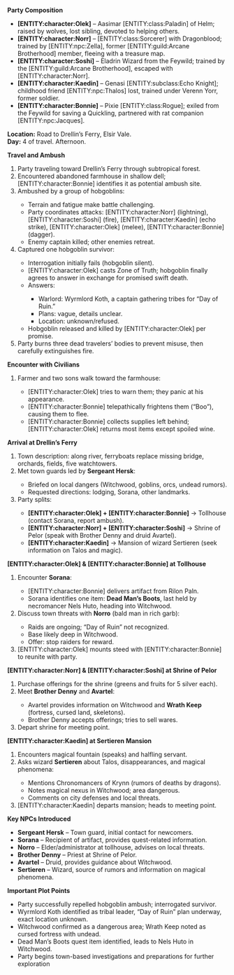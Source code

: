 <p><strong>Party Composition</strong></p>
<ul>
<li><strong>[ENTITY:character:Olek]</strong> &ndash; Aasimar [ENTITY:class:Paladin] of Helm; raised by wolves, lost sibling, devoted to helping others.</li>
<li><strong>[ENTITY:character:Norr]</strong> &ndash; [ENTITY:class:Sorcerer] with Dragonblood; trained by [ENTITY:npc:Zella], former [ENTITY:guild:Arcane Brotherhood] member, fleeing with a treasure map.</li>
<li><strong>[ENTITY:character:Soshi]</strong> &ndash; Eladrin Wizard from the Feywild; trained by the [ENTITY:guild:Arcane Brotherhood], escaped with [ENTITY:character:Norr].</li>
<li><strong>[ENTITY:character:Kaedin]</strong> &ndash; Genasi [ENTITY:subclass:Echo Knight]; childhood friend [ENTITY:npc:Thalos] lost, trained under Verenn Yorr, former soldier.</li>
<li><strong>[ENTITY:character:Bonnie]</strong> &ndash; Pixie [ENTITY:class:Rogue]; exiled from the Feywild for saving a Quickling, partnered with rat companion [ENTITY:npc:Jacques].</li>
</ul>
<p><strong>Location:</strong> Road to Drellin&rsquo;s Ferry, Elsir Vale.<br /><strong>Day:</strong> 4 of travel. Afternoon.</p>
<p><strong>Travel and Ambush</strong></p>
<ol>
<li>Party traveling toward Drellin&rsquo;s Ferry through subtropical forest.</li>
<li>Encountered abandoned farmhouse in shallow dell; [ENTITY:character:Bonnie] identifies it as potential ambush site.</li>
<li>Ambushed by a group of hobgoblins:</li>
<ul>
<li>Terrain and fatigue make battle challenging.</li>
<li>Party coordinates attacks: [ENTITY:character:Norr] (lightning), [ENTITY:character:Soshi] (fire), [ENTITY:character:Kaedin] (echo strike), [ENTITY:character:Olek] (melee), [ENTITY:character:Bonnie] (dagger).</li>
<li>Enemy captain killed; other enemies retreat.</li>
</ul>
<li>Captured one hobgoblin survivor:</li>
<ul>
<li>Interrogation initially fails (hobgoblin silent).</li>
<li>[ENTITY:character:Olek] casts Zone of Truth; hobgoblin finally agrees to answer in exchange for promised swift death.</li>
<li>Answers:</li>
<ul>
<li>Warlord: Wyrmlord Koth, a captain gathering tribes for &ldquo;Day of Ruin.&rdquo;</li>
<li>Plans: vague, details unclear.</li>
<li>Location: unknown/refused.</li>
</ul>
<li>Hobgoblin released and killed by [ENTITY:character:Olek] per promise.</li>
</ul>
<li>Party burns three dead travelers&rsquo; bodies to prevent misuse, then carefully extinguishes fire.</li>
</ol>
<p><strong>Encounter with Civilians</strong></p>
<ol>
<li>Farmer and two sons walk toward the farmhouse:</li>
<ul>
<li>[ENTITY:character:Olek] tries to warn them; they panic at his appearance.</li>
<li>[ENTITY:character:Bonnie] telepathically frightens them (&ldquo;Boo&rdquo;), causing them to flee.</li>
<li>[ENTITY:character:Bonnie] collects supplies left behind; [ENTITY:character:Olek] returns most items except spoiled wine.</li>
</ul>
</ol>
<p><strong>Arrival at Drellin&rsquo;s Ferry</strong></p>
<ol>
<li>Town description: along river, ferryboats replace missing bridge, orchards, fields, five watchtowers.</li>
<li>Met town guards led by <strong>Sergeant Hersk</strong>:</li>
<ul>
<li>Briefed on local dangers (Witchwood, goblins, orcs, undead rumors).</li>
<li>Requested directions: lodging, Sorana, other landmarks.</li>
</ul>
<li>Party splits:</li>
<ul>
<li><strong>[ENTITY:character:Olek] + [ENTITY:character:Bonnie]</strong> &rarr; Tollhouse (contact Sorana, report ambush).</li>
<li><strong>[ENTITY:character:Norr] + [ENTITY:character:Soshi]</strong> &rarr; Shrine of Pelor (speak with Brother Denny and druid Avartel).</li>
<li><strong>[ENTITY:character:Kaedin]</strong> &rarr; Mansion of wizard Sertieren (seek information on Talos and magic).</li>
</ul>
</ol>
<p><strong>[ENTITY:character:Olek] &amp; [ENTITY:character:Bonnie] at Tollhouse</strong></p>
<ol>
<li>Encounter <strong>Sorana</strong>:</li>
<ul>
<li>[ENTITY:character:Bonnie] delivers artifact from Rilon Paln.</li>
<li>Sorana identifies one item: <strong>Dead Man&rsquo;s Boots</strong>, last held by necromancer Nels Huto, heading into Witchwood.</li>
</ul>
<li>Discuss town threats with <strong>Norro</strong> (bald man in rich garb):</li>
<ul>
<li>Raids are ongoing; &ldquo;Day of Ruin&rdquo; not recognized.</li>
<li>Base likely deep in Witchwood.</li>
<li>Offer: stop raiders for reward.</li>
</ul>
<li>[ENTITY:character:Olek] mounts steed with [ENTITY:character:Bonnie] to reunite with party.</li>
</ol>
<p><strong>[ENTITY:character:Norr] &amp; [ENTITY:character:Soshi] at Shrine of Pelor</strong></p>
<ol>
<li>Purchase offerings for the shrine (greens and fruits for 5 silver each).</li>
<li>Meet <strong>Brother Denny</strong> and <strong>Avartel</strong>:</li>
<ul>
<li>Avartel provides information on Witchwood and <strong>Wrath Keep</strong> (fortress, cursed land, skeletons).</li>
<li>Brother Denny accepts offerings; tries to sell wares.</li>
</ul>
<li>Depart shrine for meeting point.</li>
</ol>
<p><strong>[ENTITY:character:Kaedin] at Sertieren Mansion</strong></p>
<ol>
<li>Encounters magical fountain (speaks) and halfling servant.</li>
<li>Asks wizard <strong>Sertieren</strong> about Talos, disappearances, and magical phenomena:</li>
<ul>
<li>Mentions Chronomancers of Krynn (rumors of deaths by dragons).</li>
<li>Notes magical nexus in Witchwood; area dangerous.</li>
<li>Comments on city defenses and local threats.</li>
</ul>
<li>[ENTITY:character:Kaedin] departs mansion; heads to meeting point.</li>
</ol>
<p><strong>Key NPCs Introduced</strong></p>
<ul>
<li><strong>Sergeant Hersk</strong> &ndash; Town guard, initial contact for newcomers.</li>
<li><strong>Sorana</strong> &ndash; Recipient of artifact, provides quest-related information.</li>
<li><strong>Norro</strong> &ndash; Elder/administrator at tollhouse, advises on local threats.</li>
<li><strong>Brother Denny</strong> &ndash; Priest at Shrine of Pelor.</li>
<li><strong>Avartel</strong> &ndash; Druid, provides guidance about Witchwood.</li>
<li><strong>Sertieren</strong> &ndash; Wizard, source of rumors and information on magical phenomena.</li>
</ul>
<p><strong>Important Plot Points</strong></p>
<ul>
<li>Party successfully repelled hobgoblin ambush; interrogated survivor.</li>
<li>Wyrmlord Koth identified as tribal leader, &ldquo;Day of Ruin&rdquo; plan underway, exact location unknown.</li>
<li>Witchwood confirmed as a dangerous area; Wrath Keep noted as cursed fortress with undead.</li>
<li>Dead Man&rsquo;s Boots quest item identified, leads to Nels Huto in Witchwood.</li>
<li>Party begins town-based investigations and preparations for further exploration</li>
</ul>
